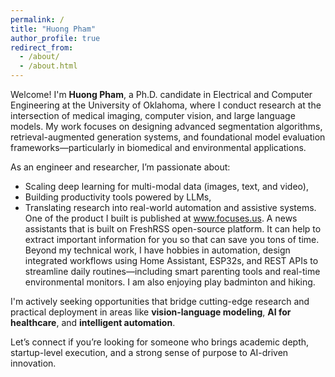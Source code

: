 ```yaml
---
permalink: /
title: "Huong Pham"
author_profile: true
redirect_from: 
  - /about/
  - /about.html
---
```

Welcome! I'm **Huong Pham**, a Ph.D. candidate in Electrical and Computer Engineering at the University of Oklahoma, where I conduct research at the intersection of medical imaging, computer vision, and large language models. My work focuses on designing advanced segmentation algorithms, retrieval-augmented generation systems, and foundational model evaluation frameworks—particularly in biomedical and environmental applications.

As an engineer and researcher, I’m passionate about:
- Scaling deep learning for multi-modal data (images, text, and video),
- Building productivity tools powered by LLMs,
- Translating research into real-world automation and assistive systems.
One of the product I built is published at www.focuses.us. A news assistants that is built on FreshRSS open-source platform. It can help to extract important information for you so that can save you tons of time.
Beyond my technical work, I have hobbies in automation, design integrated workflows using Home Assistant, ESP32s, and REST APIs to streamline daily routines—including smart parenting tools and real-time environmental monitors.
I am also enjoying play badminton and hiking.

I'm actively seeking opportunities that bridge cutting-edge research and practical deployment in areas like **vision-language modeling**, **AI for healthcare**, and **intelligent automation**.

Let’s connect if you’re looking for someone who brings academic depth, startup-level execution, and a strong sense of purpose to AI-driven innovation.